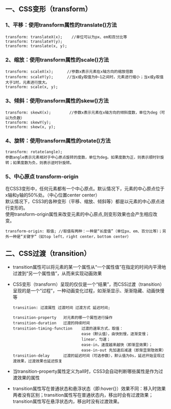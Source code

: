 ## 一、CSS变形（transform）
### 1、平移：使用transform属性的translate()方法
    transform: translateX(x);    //单位可以为px、em和百分比等
    transform: translateY(y);        
    transform: translate(x, y); 
### 2、缩放：使用transform属性的scale()方法
    transform: scaleX(x);      //参数x表示元素在x轴方向的缩放倍数
    transform: scaleY(y);      //当x或y取值为0~1之间时，元素进行缩小；当x或y取值大于1时，元素进行放大。
    transform: scale(x, y);        
### 3、倾斜：使用transform属性的skew()方法
    transform: skewX(x);        //参数x表示元素在x轴方向的倾斜度数，单位为deg（可以为负数）
    transform: skewY(y);       
    transform: skew(x, y);      
### 4、旋转：使用transform属性的rotate()方法
    transform: rotate(angle);
    参数angle表示元素相对于中心原点旋转的度数，单位为deg。如果度数为正，则表示顺时针旋转；如果度数为负，则表示逆时针旋转。
### 5、中心原点 transform-origin  
在CSS3变形中，任何元素都有一个中心原点。默认情况下，元素的中心原点位于x轴和y轴的50%处。（中心位置center center）<br>
默认情况下，CSS3的各种变形（平移、缩放、倾斜等）都是以元素的中心原点进行变形的。<br>
使用transform-origin属性来改变元素的中心原点,则变形效果也会产生相应改变。<br>

    transform-origin: 取值; //取值有两种：一种是“长度值”（单位px、em、百分比等）；另外一种是“关键字”（如top left，right center，bottom center）
## 二、CSS过渡（transition）
* transition属性可以将元素的某一个属性从“一个属性值”在指定的时间内平滑地过渡到“另一个属性值”，从而来实现动画效果
* CSS变形（transform）呈现的仅仅是一个“结果”，而CSS过渡（transition）呈现的是一个“过程”，一种动画变化过程，如渐渐显示、渐渐隐藏、动画快慢等

      transition: 过渡属性 过渡时间 过渡方式 延迟时间;
      
      transition-property	对元素的哪一个属性进行操作
      transition-duration	过渡的持续时间
      transition-timing-function	过渡的速率方式，取值：
                                    ease（默认值），由快到慢，逐渐变慢；
                                    linear，匀速；
                                    ease-in，速度越来越快（即渐显效果）；
                                    ease-in-out	先加速后减速（即渐显渐隐效果）
      transition-delay	    过渡的延迟时间（可选参数），默认值为0s，延迟开始呈现过渡效果，过渡效果也延迟恢复
* 当transition-property属性定义为all时，CSS3会自动判断哪些属性是作为过渡效果的属性
* transition属性写在普通状态和悬浮状态（即:hover{}）效果不同：移入时效果两者没有区别；transition属性写在普通状态内，移出时会有过渡效果；transition属性写在悬浮状态内，移出时没有过渡效果。
